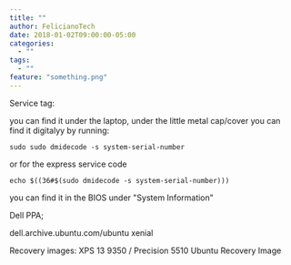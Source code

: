 ```yaml
---
title: ""
author: FelicianoTech
date: 2018-01-02T09:00:00-05:00
categories:
  - ""
tags:
  - ""
feature: "something.png"
---
```


Service tag:

you can find it under the laptop, under the little metal cap/cover
you can find it digitalyy by running:

`sudo sudo dmidecode -s system-serial-number`

or for the express service code

`echo $((36#$(sudo dmidecode -s system-serial-number)))`

you can find it in the BIOS under "System Information"

Dell PPA;

dell.archive.ubuntu.com/ubuntu xenial


Recovery images:
XPS 13 9350 / Precision 5510 Ubuntu Recovery Image

